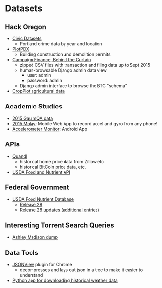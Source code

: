 # Datasets

## Hack Oregon

- [Civic Datasets](http://www.civicapps.org/datasets)
  - Portland crime data by year and location
- [PlotPDX](http://ec2-52-88-193-136.us-west-2.compute.amazonaws.com/services/)
  - Building construction and demolition permits
- [Campaign Finance, Behind the Curtain](http://hackor.github.io)
  - zipped CSV files with transaction and filing data up to Sept 2015
  - [human-browsable Django admin data view](http://totalgood.org/admin/)
    - user: admin
    - password: admin
  - Django admin interface to browse the BTC "schema" 
- [CropPlot agricultural data](https://github.com/hackoregon/or-agriculture/blob/master/data-sources.csv)

## Academic Studies

- [2015 Gau mQA data](http://face.baidu.com/nips/FM-IQA.tar.gz)
- [2015 Molay](http://gyro.ktam.org/): Mobile Web App to record accel and gyro from any phone!
- [Accelerometer Monitor](https://play.google.com/store/apps/details?id=com.lul.accelerometer): Android App

## APIs

- [Quandl](https://www.quandl.com/)
  - historical home price data from Zillow etc
  - historical BitCoin price data, etc.
- [USDA Food and Nutrient API](http://ndb.nal.usda.gov/ndb/doc/index)

## Federal Government

- [USDA Food Nutrient Database](www.ars.usda.gov)
  - [Release 28](https://www.ars.usda.gov/SP2UserFiles/Place/12354500/Data/SR/SR28/dnload/sr28asc.zip)
  - [Release 28 updates (additional entries)](https://www.ars.usda.gov/SP2UserFiles/Place/12354500/Data/SR/SR28/dnload/sr28upd.zip)

## Interesting Torrent Search Queries

- [Ashley Madison dump]()


## Data Tools

- [JSONView](https://chrome.google.com/webstore/search/JSONview?hl=en-US) plugin for Chrome
  - decompresses and lays out json in a tree to make it easier to understand
- [Python app for downloading historical weather data](https://github.com/hobson/pug-ann/tree/master/pug/ann/data)